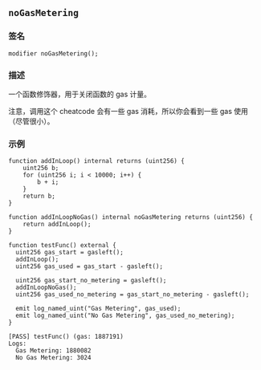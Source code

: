 ## `noGasMetering`

### 签名

```solidity
modifier noGasMetering();
```

### 描述

一个函数修饰器，用于关闭函数的 gas 计量。

注意，调用这个 cheatcode 会有一些 gas 消耗，所以你会看到一些 gas 使用（尽管很小）。

### 示例

```solidity
function addInLoop() internal returns (uint256) {
    uint256 b;
    for (uint256 i; i < 10000; i++) {
        b + i;
    }
    return b;
}

function addInLoopNoGas() internal noGasMetering returns (uint256) {
    return addInLoop();
}

function testFunc() external {
  uint256 gas_start = gasleft();
  addInLoop();
  uint256 gas_used = gas_start - gasleft();

  uint256 gas_start_no_metering = gasleft();
  addInLoopNoGas();
  uint256 gas_used_no_metering = gas_start_no_metering - gasleft();

  emit log_named_uint("Gas Metering", gas_used);
  emit log_named_uint("No Gas Metering", gas_used_no_metering);
}
```

```ignore
[PASS] testFunc() (gas: 1887191)
Logs:
  Gas Metering: 1880082
  No Gas Metering: 3024
```